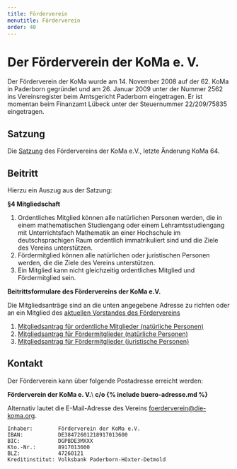 ```yaml
---
title: Förderverein
menutitle: Förderverein
order: 40
---
```


# Der Förderverein der KoMa e. V.

Der Förderverein der KoMa wurde am 14. November 2008 auf der 62. KoMa in Paderborn gegründet und am 26. Januar 2009 unter der Nummer 2562 ins Vereinsregister beim Amtsgericht Paderborn eingetragen. Er ist momentan beim Finanzamt Lübeck unter der Steuernummer 22/209/75835 eingetragen.

## Satzung
Die [Satzung]() des Fördervereins der KoMa e.V., letzte Änderung KoMa 64.

## Beitritt

Hierzu ein Auszug aus der Satzung:  
	
**§4 Mitgliedschaft**  

1. Ordentliches Mitglied können alle natürlichen Personen werden, die in einem mathematischen Studiengang oder einem Lehramtsstudiengang mit Unterrichtsfach Mathematik an einer Hochschule im deutschsprachigen Raum ordentlich immatrikuliert sind und die Ziele des Vereins unterstützen.  
2. Fördermitglied können alle natürlichen oder juristischen Personen werden, die die Ziele des Vereins unterstützen.  
3. Ein Mitglied kann nicht gleichzeitig ordentliches Mitglied und Fördermitglied sein. 

**Beitrittsformulare des Fördervereins der KoMa e.V.**  

Die Mitgliedsanträge sind an die unten angegebene Adresse zu richten oder an ein Mitglied des [aktuellen Vorstandes des Fördervereins](https://die-koma.org/foerderverein/vorstaende/)

1. [Mitgliedsantrag für ordentliche Mitglieder (natürliche Personen)]()  
2. [Mitgliedsantrag für Fördermitglieder (natürliche Personen)]()  
3. [Mitgliedsantrag für Fördermitglieder (juristische Personen)]()  

## Kontakt

Der Förderverein kann über folgende Postadresse erreicht werden:


**Förderverein der KoMa e. V.**\\
**c/o {% include buero-adresse.md %}**

Alternativ lautet die E-Mail-Adresse des Vereins [foerderverein@die-koma.org](mailto:foerderverein@die-koma.org).

    Inhaber:        Förderverein der KoMa e.V.
    IBAN:           DE38472601218917013600
    BIC:            DGPBDE3MXXX
    Kto.-Nr.:       8917013600
    BLZ:            47260121
    Kreditinstitut: Volksbank Paderborn-Höxter-Detmold